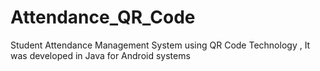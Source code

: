 # Attendance_QR_Code
Student Attendance Management System using QR Code Technology , It was developed in Java for Android systems
